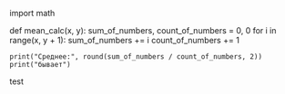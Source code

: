import math


def mean_calc(x, y):
    sum_of_numbers, count_of_numbers = 0, 0
    for i in range(x, y + 1):
        sum_of_numbers += i
        count_of_numbers += 1

    print("Среднее:", round(sum_of_numbers / count_of_numbers, 2))
    print("бывает")
test